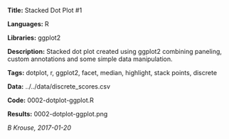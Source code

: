 **Title:** Stacked Dot Plot #1

**Languages:** R

**Libraries:** ggplot2

**Description:** Stacked dot plot created using ggplot2 combining paneling, custom annotations and some simple data manipulation.

**Tags:** dotplot, r, ggplot2, facet, median, highlight, stack points, discrete  

**Data:** ../../data/discrete_scores.csv

**Code:** 0002-dotplot-ggplot.R

**Results:** 0002-dotplot-ggplot.png

[comment]: <> (---END OF HEADER---)

*B Krouse, 2017-01-20*
